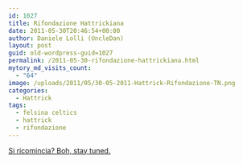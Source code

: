 ```yaml
---
id: 1027
title: Rifondazione Hattrickiana
date: 2011-05-30T20:46:54+00:00
author: Daniele Lolli (UncleDan)
layout: post
guid: old-wordpress-guid=1027
permalink: /2011-05-30-rifondazione-hattrickiana.html
mytory_md_visits_count:
  - "64"
image: /uploads/2011/05/30-05-2011-Hattrick-Rifondazione-TN.png
categories:
  - Hattrick
tags:
  - felsina celtics
  - hattrick
  - rifondazione
---
```

<a title="Rifondazione Hattrickiana" href="/uploads/2011/05/30-05-2011-Hattrick-Rifondazione.png" target="_blank">Si ricomincia? Boh, stay tuned.</a>